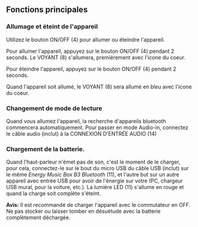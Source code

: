 ## Fonctions principales

### Allumage et éteint de l'appareil

Utilizez le bouton ON/OFF (4) pour allumer ou éteindre l'appareil.

Pour allumer l'appareil, appuyez sur le bouton ON/OFF (4) pendant 2 seconds. Le VOYANT (8) s'allumera, premièrement avec l'icone du coeur.

Pour éteindre l'appareil, appuyez sur le bouton ON/OFF (4) pendant 2 seconds.

Quand l'appareil soit allumé, le VOYANT (8) sera allumé en bleu avec l'icone du coeur.

### Changement de mode de lecture

Quand vous allumez l'appareil, la recherche d'appareils bluetooth commencera automatiquement. Pour passer en mode Audio-in, connectez le câble audio (inclut) à la CONNEXION D'ENTRÉE AUDIO (14)

### Chargement de la batterie.

Quand l'haut-parleur n'émet pas de son, c'est le moment de le charger, pour cela, connectez-le sur le bout du micro USB du câble USB (inclut) sur le même *Energy Music Box B3 Bluetooth* (11), et l'autre but sur un autre appareil avec entrée USB pour avoir de l'énergie sur votre (PC, chargeur USB mural, pour la voiture, etc.). La lumière LED (11) s'allume en rouge et quand la charge soit complète s'éteint.

**Avis:** Il est recommandé de charger l'appareil avec le commutateur en OFF. Ne pas stocker ou laisser tomber en désuétude  avec la batterie complètement déchargée.
